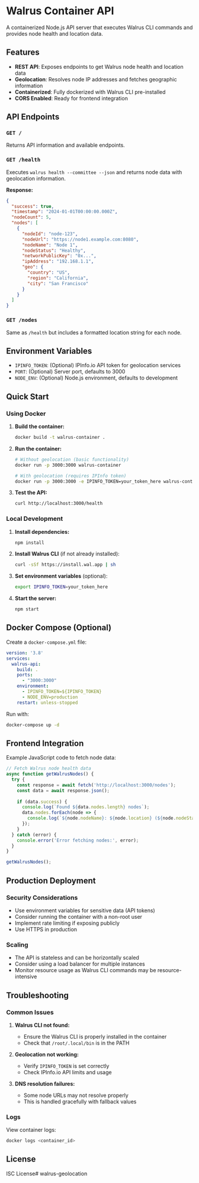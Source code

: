 # Walrus Container API

A containerized Node.js API server that executes Walrus CLI commands and provides node health and location data.

## Features

- **REST API**: Exposes endpoints to get Walrus node health and location data
- **Geolocation**: Resolves node IP addresses and fetches geographic information
- **Containerized**: Fully dockerized with Walrus CLI pre-installed
- **CORS Enabled**: Ready for frontend integration

## API Endpoints

### `GET /`
Returns API information and available endpoints.

### `GET /health`
Executes `walrus health --committee --json` and returns node data with geolocation information.

**Response:**
```json
{
  "success": true,
  "timestamp": "2024-01-01T00:00:00.000Z",
  "nodeCount": 5,
  "nodes": [
    {
      "nodeId": "node-123",
      "nodeUrl": "https://node1.example.com:8080",
      "nodeName": "Node 1",
      "nodeStatus": "Healthy",
      "networkPublicKey": "0x...",
      "ipAddress": "192.168.1.1",
      "geo": {
        "country": "US",
        "region": "California",
        "city": "San Francisco"
      }
    }
  ]
}
```

### `GET /nodes`
Same as `/health` but includes a formatted location string for each node.

## Environment Variables

- `IPINFO_TOKEN`: (Optional) IPInfo.io API token for geolocation services
- `PORT`: (Optional) Server port, defaults to 3000
- `NODE_ENV`: (Optional) Node.js environment, defaults to development

## Quick Start

### Using Docker

1. **Build the container:**
   ```bash
   docker build -t walrus-container .
   ```

2. **Run the container:**
   ```bash
   # Without geolocation (basic functionality)
   docker run -p 3000:3000 walrus-container
   
   # With geolocation (requires IPInfo token)
   docker run -p 3000:3000 -e IPINFO_TOKEN=your_token_here walrus-container
   ```

3. **Test the API:**
   ```bash
   curl http://localhost:3000/health
   ```

### Local Development

1. **Install dependencies:**
   ```bash
   npm install
   ```

2. **Install Walrus CLI** (if not already installed):
   ```bash
   curl -sSf https://install.wal.app | sh
   ```

3. **Set environment variables** (optional):
   ```bash
   export IPINFO_TOKEN=your_token_here
   ```

4. **Start the server:**
   ```bash
   npm start
   ```

## Docker Compose (Optional)

Create a `docker-compose.yml` file:

```yaml
version: '3.8'
services:
  walrus-api:
    build: .
    ports:
      - "3000:3000"
    environment:
      - IPINFO_TOKEN=${IPINFO_TOKEN}
      - NODE_ENV=production
    restart: unless-stopped
```

Run with:
```bash
docker-compose up -d
```

## Frontend Integration

Example JavaScript code to fetch node data:

```javascript
// Fetch Walrus node health data
async function getWalrusNodes() {
  try {
    const response = await fetch('http://localhost:3000/nodes');
    const data = await response.json();
    
    if (data.success) {
      console.log(`Found ${data.nodes.length} nodes`);
      data.nodes.forEach(node => {
        console.log(`${node.nodeName}: ${node.location} (${node.nodeStatus})`);
      });
    }
  } catch (error) {
    console.error('Error fetching nodes:', error);
  }
}

getWalrusNodes();
```

## Production Deployment

### Security Considerations
- Use environment variables for sensitive data (API tokens)
- Consider running the container with a non-root user
- Implement rate limiting if exposing publicly
- Use HTTPS in production

### Scaling
- The API is stateless and can be horizontally scaled
- Consider using a load balancer for multiple instances
- Monitor resource usage as Walrus CLI commands may be resource-intensive

## Troubleshooting

### Common Issues

1. **Walrus CLI not found:**
   - Ensure the Walrus CLI is properly installed in the container
   - Check that `/root/.local/bin` is in the PATH

2. **Geolocation not working:**
   - Verify `IPINFO_TOKEN` is set correctly
   - Check IPInfo.io API limits and usage

3. **DNS resolution failures:**
   - Some node URLs may not resolve properly
   - This is handled gracefully with fallback values

### Logs

View container logs:
```bash
docker logs <container_id>
```

## License

ISC License# walrus-geolocation
